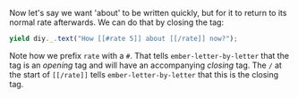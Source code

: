Now let's say we want 'about' to be written quickly, but for it to return to its normal rate afterwards. We can do that by closing the tag:

```js
yield diy._.text("How [[#rate 5]] about [[/rate]] now?");
```

Note how we prefix `rate` with a `#`. That tells `ember-letter-by-letter` that the tag is an _opening_ tag and will have an accompanying _closing_ tag. The `/` at the start of `[[/rate]]` tells `ember-letter-by-letter` that this is the closing tag.
